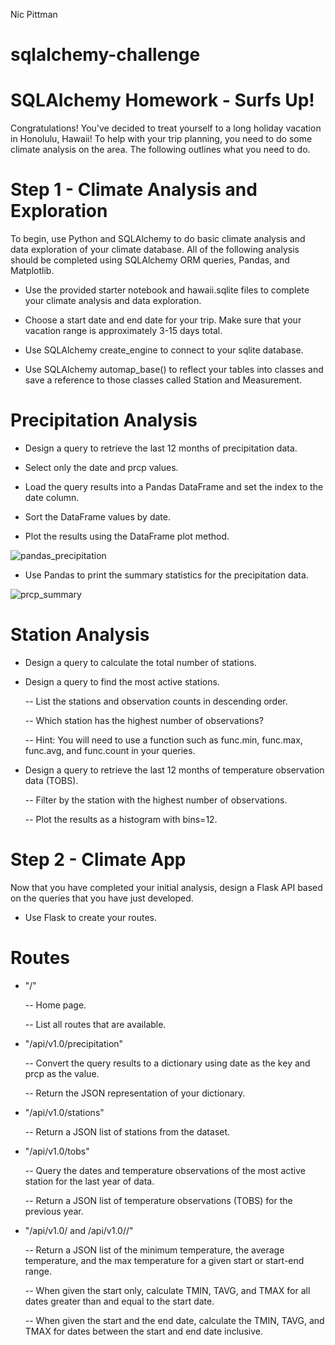 Nic Pittman
# sqlalchemy-challenge

# SQLAlchemy Homework - Surfs Up!


Congratulations! You've decided to treat yourself to a long holiday vacation in Honolulu, Hawaii! To help with your trip planning, you need to do some climate analysis on the area. The following outlines what you need to do.

# Step 1 - Climate Analysis and Exploration

To begin, use Python and SQLAlchemy to do basic climate analysis and data exploration of your climate database. All of the following analysis should be completed using SQLAlchemy ORM queries, Pandas, and Matplotlib.


- Use the provided starter notebook and hawaii.sqlite files to complete your climate analysis and data exploration.


- Choose a start date and end date for your trip. Make sure that your vacation range is approximately 3-15 days total.


- Use SQLAlchemy create_engine to connect to your sqlite database.


- Use SQLAlchemy automap_base() to reflect your tables into classes and save a reference to those classes called Station and Measurement.



# Precipitation Analysis

- Design a query to retrieve the last 12 months of precipitation data.


- Select only the date and prcp values.


- Load the query results into a Pandas DataFrame and set the index to the date column.


- Sort the DataFrame values by date.


- Plot the results using the DataFrame plot method.

![pandas_precipitation](https://user-images.githubusercontent.com/69124282/96505629-68b8db80-1224-11eb-86bf-8bfe24987e02.jpg)


- Use Pandas to print the summary statistics for the precipitation data.

![prcp_summary](https://user-images.githubusercontent.com/69124282/96505981-e11f9c80-1224-11eb-9978-14b500c562ee.jpg)


# Station Analysis


- Design a query to calculate the total number of stations.
 
- Design a query to find the most active stations.
 
    -- List the stations and observation counts in descending order.


    -- Which station has the highest number of observations?


    -- Hint: You will need to use a function such as func.min, func.max, func.avg, and func.count in your queries.




- Design a query to retrieve the last 12 months of temperature observation data (TOBS).


    -- Filter by the station with the highest number of observations.


    -- Plot the results as a histogram with bins=12.







# Step 2 - Climate App

Now that you have completed your initial analysis, design a Flask API based on the queries that you have just developed.

- Use Flask to create your routes.


# Routes


- "/"


    -- Home page.


    -- List all routes that are available.




- "/api/v1.0/precipitation"


    -- Convert the query results to a dictionary using date as the key and prcp as the value.


    -- Return the JSON representation of your dictionary.




- "/api/v1.0/stations"

    -- Return a JSON list of stations from the dataset.



- "/api/v1.0/tobs"


    -- Query the dates and temperature observations of the most active station for the last year of data.


    -- Return a JSON list of temperature observations (TOBS) for the previous year.




- "/api/v1.0/<start> and /api/v1.0/<start>/<end>"


    -- Return a JSON list of the minimum temperature, the average temperature, and the max temperature for a given start or start-end range.


    -- When given the start only, calculate TMIN, TAVG, and TMAX for all dates greater than and equal to the start date.


   -- When given the start and the end date, calculate the TMIN, TAVG, and TMAX for dates between the start and end date inclusive.
